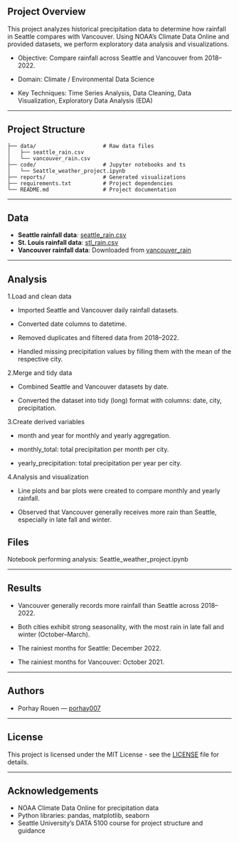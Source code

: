 ## Project Overview

This project analyzes historical precipitation data to determine how rainfall in Seattle compares with Vancouver.
Using NOAA’s Climate Data Online and provided datasets, we perform exploratory data analysis and visualizations.

- Objective: Compare rainfall across Seattle and Vancouver from 2018–2022.

- Domain: Climate / Environmental Data Science

- Key Techniques: Time Series Analysis, Data Cleaning, Data Visualization, Exploratory Data Analysis (EDA)
---

## Project Structure

```
├── data/                     # Raw data files
│   ├── seattle_rain.csv
│   └── vancouver_rain.csv
├── code/                     # Jupyter notebooks and ts
│   └── Seattle_weather_project.ipynb
├── reports/                  # Generated visualizations 
├── requirements.txt          # Project dependencies
└── README.md                 # Project documentation

```

---

## Data

- **Seattle rainfall data**: [seattle_rain.csv](https://github.com/brian-fischer/DATA-5100/blob/main/weather/seattle_rain.csv)
- **St. Louis rainfall data**: [stl_rain.csv](https://github.com/brian-fischer/DATA-5100/blob/main/weather/stl_rain.csv)
- **Vancouver rainfall data**: Downloaded from [vancouver_rain](https://www.ncei.noaa.gov/cdo-web/)


---

## Analysis

1.Load and clean data

- Imported Seattle and Vancouver daily rainfall datasets.

- Converted date columns to datetime.

- Removed duplicates and filtered data from 2018–2022.

- Handled missing precipitation values by filling them with the mean of the respective city.

2.Merge and tidy data

- Combined Seattle and Vancouver datasets by date.

- Converted the dataset into tidy (long) format with columns: date, city, precipitation.

3.Create derived variables

- month and year for monthly and yearly aggregation.

- monthly_total: total precipitation per month per city.

- yearly_precipitation: total precipitation per year per city.

4.Analysis and visualization

- Line plots and bar plots were created to compare monthly and yearly rainfall.

- Observed that Vancouver generally receives more rain than Seattle, especially in late fall and winter.

## Files

Notebook performing analysis: Seattle_weather_project.ipynb

---

## Results

- Vancouver generally records more rainfall than Seattle across 2018–2022.

- Both cities exhibit strong seasonality, with the most rain in late fall and winter (October–March).

- The rainiest months for Seattle: December 2022.

- The rainiest months for Vancouver: October 2021.

---

## Authors

- Porhay Rouen — [porhay007](https://github.com/porhay007)

---

## License

This project is licensed under the MIT License - see the [LICENSE](LICENSE) file for details.

---

## Acknowledgements

- NOAA Climate Data Online for precipitation data
- Python libraries: pandas, matplotlib, seaborn
- Seattle University’s DATA 5100 course for project structure and guidance
